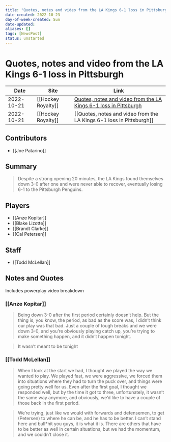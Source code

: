 ```yaml
---
title: "Quotes, notes and video from the LA Kings 6-1 loss in Pittsburgh"
date-created: 2022-10-23
day-of-week-created: Sun
date-updated: 
aliases: []
tags: [NewsPost]
status: unstarted
---
```


# Quotes, notes and video from the LA Kings 6-1 loss in Pittsburgh

| Date       | Site               | Link                                                                                                                                                                      |
| ---------- | ------------------ | ------------------------------------------------------------------------------------------------------------------------------------------------------------------------- |
| 2022-10-21 | [[Hockey Royalty]] | [Quotes, notes and video from the LA Kings 6-1 loss in Pittsburgh](https://hockeyroyalty.com/2022/10/21/quotes-notes-and-video-from-the-la-kings-6-1-loss-in-pittsburgh/) |
| 2022-10-21 | [[Hockey Royalty]] | [[Quotes, notes and video from the LA Kings 6-1 loss in Pittsburgh]]                                                                                                      |

## Contributors
- [[Joe Patarino]]


## Summary
> Despite a strong opening 20 minutes, the LA Kings found themselves down 3-0 after one and were never able to recover, eventually losing 6-1 to the Pittsburgh Penguins.


## Players
- [[Anze Kopitar]]
- [[Blake Lizotte]]
- [[Brandt Clarke]]
- [[Cal Petersen]]


## Staff
- [[Todd McLellan]]


## Notes and Quotes
Includes powerplay video breakdown

### [[Anze Kopitar]]
> Being down 3-0 after the first period certainly doesn’t help. But the thing is, you know, the period, as bad as the score was, I didn’t think our play was that bad. Just a couple of tough breaks and we were down 3-0, and you’re obviously playing catch up, you’re trying to make something happen, and it didn’t happen tonight.

> It wasn’t meant to be tonight

### [[Todd McLellan]]
> When I look at the start we had, I thought we played the way we wanted to play. We played fast, we were aggressive, we forced them into situations where they had to turn the puck over, and things were going pretty well for us. Even after the first goal, I thought we responded well, but by the time it got to three, unfortunately, it wasn’t the same way anymore, and obviously, we’d like to have a couple of those back in the first period.

> We’re trying, just like we would with forwards and defensemen, to get (Petersen) to where he can be, and he has to be better. I can’t stand here and bull\*hit you guys, it is what it is. There are others that have to be better as well in certain situations, but we had the momentum, and we couldn’t close it.

